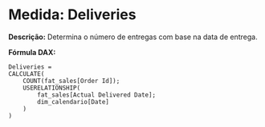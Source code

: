 # Medida: Deliveries

**Descrição:** Determina o número de entregas com base na data de entrega.

**Fórmula DAX:**
```DAX
Deliveries = 
CALCULATE(
    COUNT(fat_sales[Order Id]);
    USERELATIONSHIP(
        fat_sales[Actual Delivered Date];
        dim_calendario[Date]
    )
)
